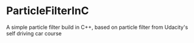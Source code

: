 # ParticleFilterInC
 A simple particle filter build in C++, based on particle filter from Udacity's self driving car course
